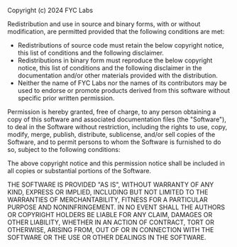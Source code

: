 Copyright (c) 2024 FYC Labs

Redistribution and use in source and binary forms, with or without
modification, are permitted provided that the following conditions are
met:

  - Redistributions of source code must retain the below copyright
      notice, this list of conditions and the following disclaimer.
  - Redistributions in binary form must reproduce the below
      copyright notice, this list of conditions and the following
      disclaimer in the documentation and/or other materials provided
      with the distribution.
  - Neither the name of FYC Labs nor the names of its contributors may be used to endorse or promote products derived from this software without specific prior written permission.

Permission is hereby granted, free of charge, to any person obtaining a copy
of this software and associated documentation files (the "Software"), to deal
in the Software without restriction, including the rights to use, copy, modify,
merge, publish, distribute, sublicense, and/or sell copies of the Software, and
to permit persons to whom the Software is furnished to do so, subject to the
following conditions:

The above copyright notice and this permission notice shall be included in
all copies or substantial portions of the Software.

THE SOFTWARE IS PROVIDED "AS IS", WITHOUT WARRANTY OF ANY KIND, EXPRESS OR
IMPLIED, INCLUDING BUT NOT LIMITED TO THE WARRANTIES OF MERCHANTABILITY,
FITNESS FOR A PARTICULAR PURPOSE AND NONINFRINGEMENT. IN NO EVENT SHALL THE
AUTHORS OR COPYRIGHT HOLDERS BE LIABLE FOR ANY CLAIM, DAMAGES OR OTHER
LIABILITY, WHETHER IN AN ACTION OF CONTRACT, TORT OR OTHERWISE, ARISING FROM,
OUT OF OR IN CONNECTION WITH THE SOFTWARE OR THE USE OR OTHER DEALINGS IN THE
SOFTWARE.
